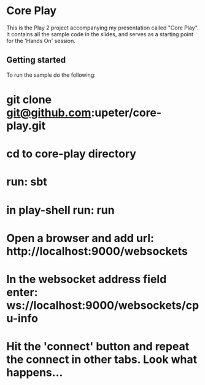 Core Play
=========

This is the Play 2 project accompanying my presentation called "Core Play". It contains all the sample code in the slides, and serves as a starting point for the 'Hands On' session.

Getting started
---------------

To run the sample do the following:

# git clone git@github.com:upeter/core-play.git
# cd to core-play directory
# run: sbt
# in play-shell run: run
# Open a browser and add url: http://localhost:9000/websockets
# In the websocket address field enter: ws://localhost:9000/websockets/cpu-info
# Hit the 'connect' button and repeat the connect in other tabs. Look what happens...

